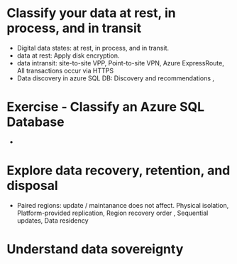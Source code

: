 # Classify your data at rest, in process, and in transit
- Digital data states: at rest, in process, and in transit.
- data at rest: Apply disk encryption.
- data intransit: site-to-site VPP, Point-to-site VPN, Azure ExpressRoute, All transactions occur via HTTPS
- Data discovery in azure SQL DB: Discovery and recommendations , 

# Exercise - Classify an Azure SQL Database
-

# Explore data recovery, retention, and disposal
- Paired regions: update / maintanance  does not affect. Physical isolation, Platform-provided replication, Region recovery order , Sequential updates, Data residency 

# Understand data sovereignty